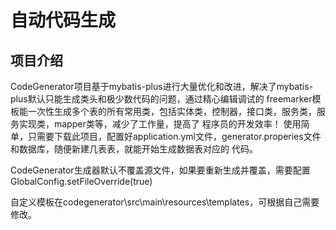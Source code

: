 # 自动代码生成

## 项目介绍
CodeGenerator项目基于mybatis-plus进行大量优化和改进，解决了mybatis-plus默认只能生成类头和极少数代码的问题，通过精心编辑调试的
freemarker模板能一次性生成多个表的所有常用类，包括实体类，控制器，接口类，服务类，服务实现类，mapper类等，减少了工作量，提高了
程序员的开发效率！
使用简单，只需要下载此项目，配置好application.yml文件，generator.properies文件和数据库，随便新建几表表，就能开始生成数据表对应的
代码。

CodeGenerator生成器默认不覆盖源文件，如果要重新生成并覆盖，需要配置GlobalConfig.setFileOverride(true)

自定义模板在codegenerator\src\main\resources\templates，可根据自己需要修改。